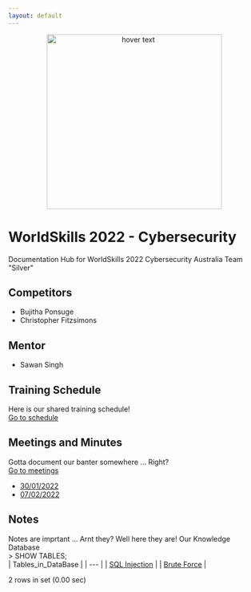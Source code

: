 ```yaml
---
layout: default
---
```


<p align="center">
  <img src="https://www.worldskills.org.au/wp-content/uploads/2021/04/Cyber-1.png" width="350" title="hover text">
</p>

# WorldSkills 2022 - Cybersecurity
Documentation Hub for WorldSkills 2022 Cybersecurity Australia Team "Silver"

## Competitors
- Bujitha Ponsuge
- Christopher Fitzsimons

## Mentor
- Sawan Singh

## Training Schedule
Here is our shared training schedule!  
<a href="Training/Training.md">Go to schedule</a>

## Meetings and Minutes
Gotta document our banter somewhere ... Right?  
<a href="Meetings/Meetings.md">Go to meetings</a>
- <a href="Meetings/22-01-30.md">30/01/2022</a>
- <a href="Meetings/22-02-07.md">07/02/2022</a>

## Notes
Notes are imprtant ... Arnt they? Well here they are! Our Knowledge Database  
\> SHOW TABLES;  
| Tables_in_DataBase |
| --- |
| <a href="Notes/SQL_Injection.md">SQL Injection</a> |
| <a href="Notes/Brute_Force.md">Brute Force</a> |

2 rows in set (0.00 sec)  
